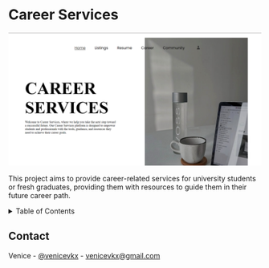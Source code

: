 <!-- ABOUT PROJECT -->
# Career Services

![Career_Services_Screenshot](career-services-screenshot)

This project aims to provide career-related services for university students or fresh graduates, providing them with resources to guide them in their future career path.



<!-- TABLE OF CONTENTS -->
<details>
  <summary>Table of Contents</summary>
  <ol>
    <li>
      <a href="#about-the-project">Career Services</a>
      <ul>
        <li><a href="#built-with">Built With</a></li>
      </ul>
    </li>
    <li><a href="#usage">Usage</a></li>
    <li><a href="#roadmap">Roadmap</a></li>
    <li><a href="#contributing">Contributing</a></li>
    <li><a href="#license">License</a></li>
    <li><a href="#contact">Contact</a></li>
    <li><a href="#acknowledgments">Acknowledgments</a></li>
  </ol>
</details>



<!-- CONTACT -->
## Contact

Venice - [@venicevkx](https://www.instagram.com/venicevkx/) - venicevkx@gmail.com
